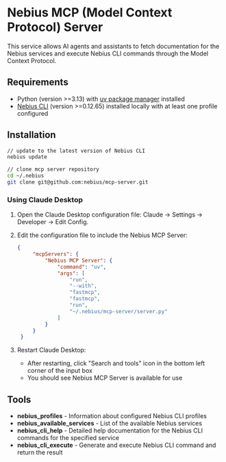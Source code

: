# Nebius MCP (Model Context Protocol) Server

This service allows AI agents and assistants to fetch documentation for the Nebius services and execute Nebius CLI commands through the Model Context Protocol.

## Requirements

- Python (version >=3.13) with [uv package manager](https://github.com/astral-sh/uv) installed
- [Nebius CLI](https://docs.nebius.com/cli) (version >=0.12.65) installed locally with at least one profile configured

## Installation

```bash
// update to the latest version of Nebius CLI
nebius update

// clone mcp server repository
cd ~/.nebius
git clone git@github.com:nebius/mcp-server.git
```

### Using Claude Desktop

1. Open the Claude Desktop configuration file: Claude -> Settings -> Developer -> Edit Config.

2. Edit the configuration file to include the Nebius MCP Server:
   ```json
   {
        "mcpServers": {
            "Nebius MCP Server": {
                "command": "uv",
                "args": [
                    "run",
                    "--with",
                    "fastmcp",
                    "fastmcp",
                    "run",
                    "~/.nebius/mcp-server/server.py"
                ]
            }
        }
    }
   ```

3. Restart Claude Desktop:
   - After restarting, click "Search and tools" icon in the bottom left corner of the input box
   - You should see Nebius MCP Server is available for use

## Tools

- **nebius_profiles** - Information about configured Nebius CLI profiles
- **nebius_available_services** - List of the available Nebius services  
- **nebius_cli_help** - Detailed help documentation for the Nebius CLI commands for the specified service
- **nebius_cli_execute** - Generate and execute Nebius CLI command and return the result
